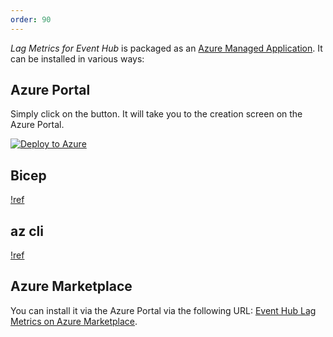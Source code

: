 ```yaml
---
order: 90
---
```


_Lag Metrics for Event Hub_ is packaged as an [Azure Managed Application](https://learn.microsoft.com/en-us/azure/azure-resource-manager/managed-applications/overview).
It can be installed in various ways:

## Azure Portal

Simply click on the button. It will take you to the creation screen on the Azure Portal.

[![Deploy to Azure](https://aka.ms/deploytoazurebutton)](https://portal.azure.com/#create/Microsoft.Template/uri/https%3A%2F%2Fraw.githubusercontent.com%2Fhuditech%2Flag-metrics-deploy%2Fmain%2Fdeploy.json)

## Bicep

[!ref](/installation/installation-via-bicep.md)

## az cli

[!ref](/installation/installation-via-az-cli.md)

## Azure Marketplace

You can install it via the Azure Portal via the following URL:
[Event Hub Lag Metrics on Azure Marketplace](https://azuremarketplace.microsoft.com/).

